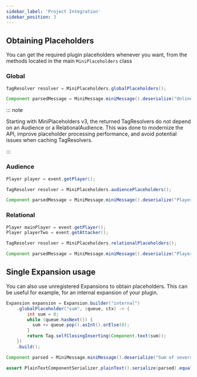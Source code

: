 ```yaml
---
sidebar_label: 'Project Integration'
sidebar_position: 3
---
```


## Obtaining Placeholders

You can get the required plugin placeholders whenever you want, from the methods located in the main `MiniPlaceholders` class

### Global

```java
TagResolver resolver = MiniPlaceholders.globalPlaceholders();

Component parsedMessage = MiniMessage.miniMessage().deserialize("Online Players: <proxy_online_players>", resolver);
```

::: note

Starting with MiniPlaceholders v3, the returned TagResolvers do not depend on an Audience or a RelationalAudience. This was done to modernize the API, improve placeholder processing performance, and avoid potential issues when caching TagResolvers.

:::

### Audience
```java
Player player = event.getPlayer();

TagResolver resolver = MiniPlaceholders.audiencePlaceholders();

Component parsedMessage = MiniMessage.miniMessage().deserialize("Player name: <player_name>", player, resolver);
```

### Relational

```java
Player mainPlayer = event.getPlayer();
Player playerTwo = event.getAttacker();

TagResolver resolver = MiniPlaceholders.relationalPlaceholders();

Component parsedMessage = MiniMessage.miniMessage().deserialize("Player name: <player_name> Attacker Name: <example_war_plugin_rel_attacker_name>", new RelationalAudience<>(mainPlayer, playerTwo), resolver);
```

## Single Expansion usage
You can also use unregistered Expansions to obtain placeholders. This can be useful for example, for an internal expansion of your plugin.


```java
Expansion expansion = Expansion.builder("internal")
    .globalPlaceholder("sum", (queue, ctx) -> {
        int sum = 0;
        while (queue.hasNext()) {
          sum += queue.pop().asInt().orElse(0);
        }
        return Tag.selfClosingInserting(Component.text(sum));
    })
    .build();

Component parsed = MiniMessage.miniMessage().deserialize("Sum of several numbers: <internal_sum:1:2:3:4:10:50>", expansion.globalPlaceholders());

assert PlainTextComponentSerializer.plainText().serialize(parsed).equals("Sum of several numbers: 70");

```